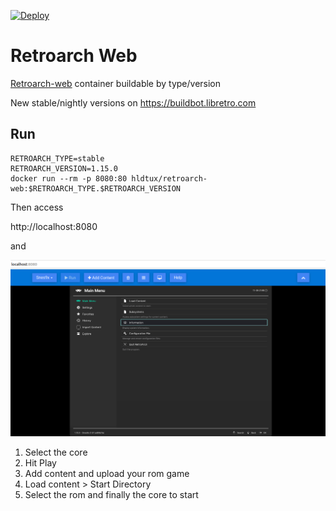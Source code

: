 [![Deploy](https://github.com/humbertodias/docker-retroarch-web/actions/workflows/deploy.yml/badge.svg)](https://github.com/humbertodias/docker-retroarch-web/actions/workflows/deploy.yml)

# Retroarch Web

[Retroarch-web](https://hub.docker.com/r/hldtux/retroarch-web) container buildable by type/version

New stable/nightly versions on https://buildbot.libretro.com

## Run

```shell
RETROARCH_TYPE=stable
RETROARCH_VERSION=1.15.0
docker run --rm -p 8080:80 hldtux/retroarch-web:$RETROARCH_TYPE.$RETROARCH_VERSION
```
Then access

http://localhost:8080

and

![](play.png)

1. Select the core
2. Hit Play
3. Add content and upload your rom game
4. Load content > Start Directory
5. Select the rom and finally the core to start
